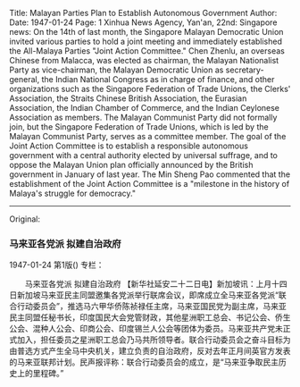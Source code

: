 Title: Malayan Parties Plan to Establish Autonomous Government
Author:
Date: 1947-01-24
Page: 1
Xinhua News Agency, Yan'an, 22nd: Singapore news: On the 14th of last month, the Singapore Malayan Democratic Union invited various parties to hold a joint meeting and immediately established the All-Malaya Parties "Joint Action Committee." Chen Zhenlu, an overseas Chinese from Malacca, was elected as chairman, the Malayan Nationalist Party as vice-chairman, the Malayan Democratic Union as secretary-general, the Indian National Congress as in charge of finance, and other organizations such as the Singapore Federation of Trade Unions, the Clerks' Association, the Straits Chinese British Association, the Eurasian Association, the Indian Chamber of Commerce, and the Indian Ceylonese Association as members. The Malayan Communist Party did not formally join, but the Singapore Federation of Trade Unions, which is led by the Malayan Communist Party, serves as a committee member. The goal of the Joint Action Committee is to establish a responsible autonomous government with a central authority elected by universal suffrage, and to oppose the Malayan Union plan officially announced by the British government in January of last year. The Min Sheng Pao commented that the establishment of the Joint Action Committee is a "milestone in the history of Malaya's struggle for democracy."



<hr /> 

Original: 


### 马来亚各党派  拟建自治政府

1947-01-24
第1版()
专栏：

　　马来亚各党派
    拟建自治政府
    【新华社延安二十二日电】新加坡讯：上月十四日新加坡马来亚民主同盟邀集各党派举行联席会议，即席成立全马来亚各党派“联合行动委员会”，推选马六甲华侨陈祯禄任主席，马来亚国民党为副主席，马来亚民主同盟任秘书长，印度国民大会党管财政，其他星洲职工总会、书记公会、侨生公会、混种人公会、印商公会、印度锡兰人公会等团体为委员。马来亚共产党未正式加入，担任委员之星洲职工总会乃马共所领导者。联合行动委员会之奋斗目标为由普选方式产生全马中央机关，建立负责的自治政府，反对去年正月间英官方发表的马来亚联邦计划。民声报评称：联合行动委员会的成立，是“马来亚争取民主历史上的里程碑。”
